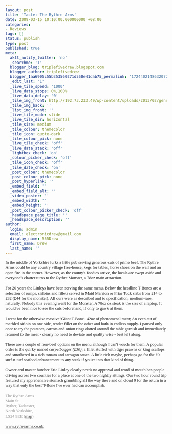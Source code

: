 ```yaml
---
layout: post
title: 'Taste: The Rythre Arms'
date: 2009-03-15 10:10:00.000000000 +08:00
categories:
- Reviews
tags: []
status: publish
type: post
published: true
meta:
  aktt_notify_twitter: 'no'
  _searchme: '1'
  blogger_blog: triplefivedrew.blogspot.com
  blogger_author: triplefivedrew
  blogger_1aa6905c55b353560271d550e41dab75_permalink: '1724402148632072783'
  _edit_last: '1'
  _live_tile_speed: '1000'
  _live_data_stops: 0%,100%
  _live_data_delay: '0'
  _tile_img_front: http://192.73.233.49/wp-content/uploads/2013/02/generic-restaurant-shot-tile.jpg
  _tile_img_back: ''
  _list_img_front: ''
  _live_tile_mode: slide
  _live_tile_dir: horizontal
  _tile_size: medium
  _tile_colour: themecolor
  _tile_icon: quote-dark
  _tile_colour_pick: none
  _live_tile_check: 'off'
  _live_data_stack: 'off'
  _lightbox_check: 'on'
  _colour_picker_check: 'off'
  _tile_icon_check: 'off'
  _tile_date_check: 'on'
  _post_colour: themecolor
  _post_colour_pick: none
  _post_hyperlink: ''
  _embed_field: ''
  _embed_field_alt: ''
  _video_poster: ''
  _embed_width: ''
  _embed_height: ''
  _post_colour_picker_check: 'off'
  _headspace_page_title: ''
  _headspace_description: ''
author:
  login: admin
  email: electronicdrew@gmail.com
  display_name: 555Drew
  first_name: Drew
  last_name: ''
---
```

<span class="Apple-style-span" style="font-family:Verdana;font-size:13px;">
<p style="margin:0;"><span><span class="Apple-style-span" style="font-size:small;">In the middle of Yorkshire lurks a little pub serving generous cuts of prime beef. The Rythre Arms could be any country village free-house; kegs for tables, horse shoes on the wall and an open fire in the corner. However, as the county's foodies arrive, the locals are swept aside and everyone's chatter turns to the Rythre Monster, a 78oz main attraction.</span></span>
<p style="margin:0;"><span class="Apple-style-span" style="font-size:small;"><br /></span>
<p style="margin:0;"><span><span class="Apple-style-span" style="font-size:small;">For 20 years the Linleys have been serving the same menu. Below the headline T-Bones are a selection of rumps, sirloins and fillets served in Maid Marrion or Friar Tuck slabs from £14 to £32 (£44 for the monster). All ours were as described and to specification, medium-rare, naturally. Nobody this evening went for the Monster, A 78oz oz steak is the size of a laptop. It would've been nice to see the cuts beforehand, if only to gawk at them.</span></span>
<p style="margin:0;"><span class="Apple-style-span" style="font-size:small;"><br /></span>
<p style="margin:0;"><span><span class="Apple-style-span" style="font-size:small;">I went for the otherwise massive 'Giant T-Bone'. 42oz of phenomenal meat; An even cut of marbled sirloin on one side, tender fillet on the other and both in endless supply. I paused only once to try the potatoes, carrots and onion rings dotted around the table garnish and immediately returned to the meat - clearly no need to deviate and quality wise - best left along. </span></span>
<p style="margin:0;"><span class="Apple-style-span" style="font-size:small;"><br /></span>
<p style="margin:0;"><span><span class="Apple-style-span" style="font-size:small;">There are a couple of non-beef options on the menu although I can't vouch for them. A popular order is the quirky named </span><i><span class="Apple-style-span" style="font-size:small;">carpetbagger (£30)</span></i><span style="font-style:normal;"><span class="Apple-style-span" style="font-size:small;">; a fillet stuffed with tiger prawns or king scallops and smothered in a rich tomato and tarragon sauce. A little rich maybe, perhaps go for the £9 surf-n-turf seafood enhancement to any steak if you're into that kind of thing.</span></span></span>
<p style="margin:0;"><span class="Apple-style-span" style="font-size:small;"><br /></span>
<p style="margin:0;"><span><span class="Apple-style-span" style="font-size:small;">Owner and master butcher Eric Linley clearly needs no approval and word of mouth has people driving across two counties for a place at one of the two nightly sittings. Our two hour round trip featured my apprehensive stomach grumbling all the way there and on cloud 9 for the return in a way that only the best T-Bone I've ever had can accomplish.</span></span>
<p style="margin:0;"><span class="Apple-style-span" style="font-size:small;"><br /></span>
<p style="margin:0;"><span style="font-family:Tahoma;"><span style="color:rgb(51,51,51);font-family:Trebuchet;"></span></span>
<div style="margin-top:0;margin-bottom:0;"><span style="color:rgb(153,153,153);"><span class="Apple-style-span" style="font-family:verdana;"><span class="Apple-style-span" style="font-size:small;">The Rythre Arms</span></span></span></div>
<div style="margin-top:0;margin-bottom:0;"><span style="color:rgb(153,153,153);"><span style="font-family:Arial;" /></span>
<div class="addr adr" style="margin-top:0;margin-bottom:0;">
<div style="margin-top:0;margin-bottom:0;"><span dir="ltr"><span class="Apple-style-span" style="font-family:verdana;"><span class="Apple-style-span" style="font-size:small;">Main St</span></span></span></div>
<div style="margin-top:0;margin-bottom:0;"><span dir="ltr"><span class="Apple-style-span" style="font-family:verdana;"><span class="Apple-style-span" style="font-size:small;">Ryther, Tadcaster,</span></span></span></div>
<div style="margin-top:0;margin-bottom:0;"><span dir="ltr"><span class="Apple-style-span" style="font-family:verdana;"><span class="Apple-style-span" style="font-size:small;">North Yorkshire,</span></span></span></div>
<div style="margin-top:0;margin-bottom:0;"><span dir="ltr"><span class="Apple-style-span" style="font-family:verdana;"><span class="Apple-style-span" style="font-size:small;">LS24 9EE (</span></span><a href="http://maps.google.com/maps?f=q&amp;hl=en&amp;geocode=&amp;q=Ryther+Village,+Near+Tadcaster,+North+Yorkshire,+LS24+9EE&amp;ie=UTF8&amp;s=AARTsJo7gP3Ji9T8d5d8IzV_xgEexW0NzA&amp;ei=isTnSbKnNI302gLEoPDrDw&amp;cd=1&amp;cid=53846543,-1161877,2028435101481986391&amp;li=lmd&amp;ll=53.854602,-1.16189&amp;spn=0.017871,0.055275&amp;z=14&amp;iwloc=A"><span class="Apple-style-span" style="font-family:verdana;"><span class="Apple-style-span" style="font-size:small;">map</span></span></a><span class="Apple-style-span" style="font-family:verdana;"><span class="Apple-style-span" style="font-size:small;">)</span></span></span></div>
</div>
<div class="phone" style="margin-top:0;margin-bottom:0;"><span class="Apple-style-span"><span class="Apple-style-span" style="font-family:verdana;"><span class="Apple-style-span" style="font-size:small;"><br /></span></span></span></div>
<div class="phone" style="margin-top:0;margin-bottom:0;"><a href="http://www.rythrearms.co.uk/"><span class="Apple-style-span" style="font-family:verdana;"><span class="Apple-style-span" style="font-size:small;">www.rythrearms.co.uk</span></span></a></div>
</div>
</span>
